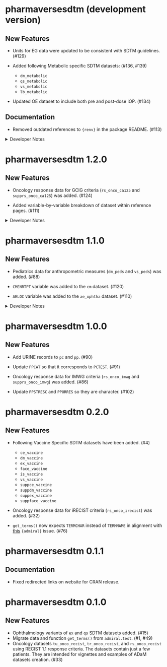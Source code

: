 # pharmaversesdtm (development version)

## New Features

- Units for EG data were updated to be consistent with SDTM guidelines. (#129)  

- Added following Metabolic specific SDTM datasets: (#136, #139)

    - `dm_metabolic`
    - `qs_metabolic`
    - `vs_metabolic`
    - `lb_metabolic`

- Updated OE dataset to include both pre and post-dose IOP. (#134)   

## Documentation

- Removed outdated references to `{renv}` in the package README. (#113)

<details>
<summary>Developer Notes</summary>

-  Ungrouped `lb_metabolic` prior to export (#152)
-  Removed namespaces from function calls in `lb_metabolic.R`
-  Removed unnecessary "Documentation Process" section from `README.md` (#156)
-  Harmonized code using `magrittr` pipe (#158)
-  Added back pharmaversesdtm Hex and corresponding alternative text (#159)

</details>

# pharmaversesdtm 1.2.0

## New Features

- Oncology response data for GCIG criteria (`rs_onco_ca125` and
`supprs_onco_ca125`) was added. (#124)

- Added variable-by-variable breakdown of dataset within reference pages. (#111)

<details>
<summary>Developer Notes</summary>

- Internally re-worked the way reference pages are constructed to automate the process. (#111)

</details>

# pharmaversesdtm 1.1.0

## New Features

- Pediatrics data for anthropometric measures (`dm_peds` and `vs_peds`) was added. (#88)

- `CMENRTPT` variable was added to the `cm` dataset. (#120)

- `AELOC` variable was added to the `ae_ophtha` dataset. (#110)

<details>
<summary>Developer Notes</summary>

- Activated automatic version bumping CICD workflow. (#122)

</details>

# pharmaversesdtm 1.0.0

## New Features

- Add URINE records to `pc` and `pp`. (#90)

- Update `PPCAT` so that it corresponds to `PCTEST`. (#91)

- Oncology response data for IMWG criteria (`rs_onco_imwg` and `supprs_onco_imwg`)
was added. (#86)

- Update `PPSTRESC` and `PPORRES` so they are character. (#102)

# pharmaversesdtm 0.2.0

## New Features

- Following Vaccine Specific SDTM datasets have been added. (#4)

    - `ce_vaccine`
    - `dm_vaccine`
    - `ex_vaccine`
    - `face_vaccine`
    - `is_vaccine`
    - `vs_vaccine`
    - `suppce_vaccine`
    - `suppdm_vaccine`
    - `suppex_vaccine`
    - `suppface_vaccine`
 
- Oncology response data for iRECIST criteria (`rs_onco_irecist`) was added. (#32)

- `get_terms()` now expects `TERMCHAR` instead of `TERMNAME` in alignment with [this](https://github.com/pharmaverse/admiral/issues/2186) `{admiral}` issue. (#76)

# pharmaversesdtm 0.1.1

## Documentation

 - Fixed redirected links on website for CRAN release. 

# pharmaversesdtm 0.1.0

## New Features

 - Ophthalmology variants of `ex` and `qs` SDTM datasets added. (#15)
 - Migrate data and function `get_terms()` from `admiral.test`. (#1, #49)
 - Oncology datasets `tu_onco_recist`, `tr_onco_recist`, and `rs_onco_recist`
 using RECIST 1.1 response criteria. The datasets contain just a few patients.
 They are intended for vignettes and examples of ADaM datasets creation. (#33)

